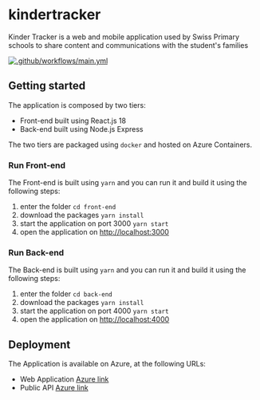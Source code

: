# kindertracker

Kinder Tracker is a web and mobile application used by Swiss Primary schools to share content and communications with the student's families

[![.github/workflows/main.yml](https://github.com/sibelgarofalo/kindertracker/actions/workflows/main.yml/badge.svg?branch=main)](https://github.com/sibelgarofalo/kindertracker/actions/workflows/main.yml)

## Getting started

The application is composed by two tiers:

 - Front-end built using React.js 18
 - Back-end built using Node.js Express

The two tiers are packaged using `docker` and hosted on Azure Containers.

### Run Front-end

The Front-end is built using `yarn` and you can run it and build it using the following steps:

 1. enter the folder `cd front-end`
 2. download the packages `yarn install`
 3. start the application on port 3000 `yarn start`
 4. open the application on [http://localhost:3000](http://localhost:3000)

### Run Back-end

The Back-end is built using `yarn` and you can run it and build it using the following steps:

 1. enter the folder `cd back-end`
 2. download the packages `yarn install`
 3. start the application on port 4000 `yarn start`
 4. open the application on [http://localhost:4000](http://localhost:4000)

 ## Deployment

 The Application is available on Azure, at the following URLs:

  - Web Application [Azure link](https://kindertracker.azurewebsites.net/)
  - Public API [Azure link]()